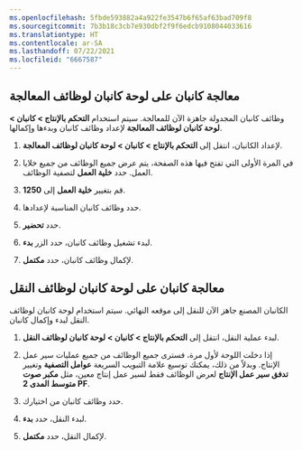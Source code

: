 ```yaml
---
ms.openlocfilehash: 5fbde593882a4a922fe3547b6f65af63bad709f8
ms.sourcegitcommit: 7b3b18c3cb7e930dbf2f9f6edcb9108044033616
ms.translationtype: HT
ms.contentlocale: ar-SA
ms.lasthandoff: 07/22/2021
ms.locfileid: "6667587"
---
```

## <a name="kanban-processing-on-the-kanban-board-for-process-jobs"></a>معالجة كانبان على لوحة كانبان لوظائف المعالجة

وظائف كانبان المجدولة جاهزة الآن للمعالجة. سيتم استخدام **التحكم بالإنتاج > كانبان > لوحة كانبان لوظائف المعالجة** لإعداد وظائف كانبان وبدءها وإكمالها.

1.  لإعداد الكانبان، انتقل إلى **التحكم بالإنتاج > كانبان > لوحة كانبان لوظائف المعالجة**.

2.  في المرة الأولى التي تفتح فيها هذه الصفحة، يتم عرض جميع الوظائف من جميع خلايا العمل. حدد **خلية العمل** لتصفية الوظائف.

3.  قم بتغيير **خلية العمل** إلى **1250**.

4.  حدد وظائف كانبان المناسبة لإعدادها.

5.  حدد **تحضير**.

6.  لبدء تشغيل وظائف كانبان، حدد الزر **بدء**.

7.  لإكمال وظائف كانبان، حدد **مكتمل**.

## <a name="kanban-processing-on-the-kanban-board-for-transfer-jobs"></a>معالجة كانبان على لوحة كانبان لوظائف النقل

الكانبان المصنع جاهز الآن للنقل إلى موقعه النهائي. سيتم استخدام لوحة كانبان لوظائف النقل لبدء وإكمال كانبان.

1.  لبدء عملية النقل، انتقل إلى **التحكم بالإنتاج > كانبان > لوحة كانبان لوظائف النقل**.

2.  إذا دخلت اللوحة لأول مرة، فسترى جميع الوظائف من جميع عمليات سير عمل الإنتاج. وبدلاً من ذلك، يمكنك توسيع علامة التبويب السريعة **عوامل التصفية** وتغيير **تدفق سير عمل الإنتاج** لعرض الوظائف فقط لسير عمل إنتاج معين، مثل **مكبر صوت متوسط المدى 2 PF**.

3.  حدد وظائف كانبان من اختيارك.

4.  لبدء النقل، حدد **بدء**.

5.  لإكمال النقل، حدد **مكتمل**.
 
